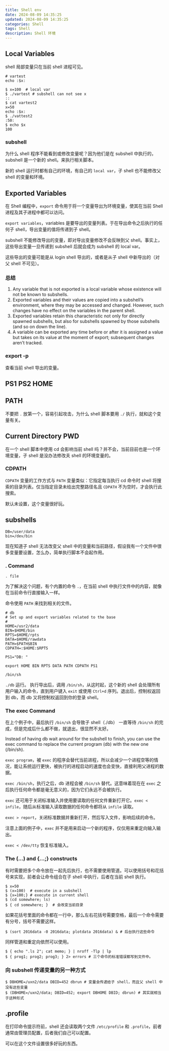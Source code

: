 ```yaml
---
title: Shell env
date: 2024-08-09 14:35:25
updated: 2024-08-09 14:35:25
categories: Shell
tags: Shell
description: Shell 环境
---
```


## Local Variables
shell 局部变量只在当前 shell 进程可见。

```shell
# vartest
echo :$x:
```

```shell
$ x=100  # local var
$ ./vartest # subshell can not see x
::
$ cat vartest2
x=50
echo :$x:
$ ./vattest2
:50:
$ echo $x
100
```

### subshell
为什么 shell 程序不能看到或修改变量呢？因为他们是在 subshell 中执行的，subshell 是一个新的 shell。来执行相关脚本。

新的 shell 运行时都有自己的环境，有自己的 `local var`，子 shell 也不能修改父 shell 的变量和环境。

## Exported Variables
在 Shell 编程中，`export` 命令用于将一个变量导出为环境变量，使其在当前 Shell 进程及其子进程中都可以访问。

`export variables`，variables 是要导出的变量列表。于在导出命令之后执行的任何子 shell，导出变量的值将传递到子 shell。

subshell 不能修改导出的变量，即对导出变量修改不会反映到父 shell。事实上，这些导出变量一旦传递到 subshell 后就会成为 subshell 的 local var。 

这些导出的变量可能是从 login shell 导出的，或者是从子 shell 中新导出的（对父 shell 不可见）。

### 总结
1. Any variable that is not exported is a local variable whose existence will not be known to subshells.
2. Exported variables and their values are copied into a subshell’s environment, where they may be accessed and changed. However, such changes have no effect on the variables in the parent shell.
3. Exported variables retain this characteristic not only for directly spawned subshells, but also for subshells spawned by those subshells (and so on down the line).
4. A variable can be exported any time before or after it is assigned a value but takes on its value at the moment of export; subsequent changes aren’t tracked.
### export -p
查看当前 shell 导出的变量。

## PS1 PS2 HOME

## PATH
不要把 `.` 放第一个，容易引起攻击，为什么 shell 脚本要用 `./` 执行，就和这个变量有关。

## Current Directory PWD 
在一个 shell 脚本中使用 cd 会影响当前 shell 吗？并不会，当前目前也是一个环境变量，子 shell 是没办法修改夫 shell 的环境变量的。

### CDPATH 
`CDPATH` 变量的工作方式与 `PATH` 变量类似：它指定每当执行 cd 命令时 shell 将搜索的目录列表。仅当指定目录未给出完整路径名且 `CDPATH` 不为空时，才会执行此搜索。

默认未设置，这个变量很好玩。

## subshells
```shell
DB=/user/data
bin=/dev/bin
```
现在知道子 shell 无法改变父 shell 中的变量和当前路径，假设我有一个文件中很多变量要设置，怎么办，简单执行脚本不会起作用。

### . Command
```shell
. file
```

为了解决这个问题，有个内置的命令 `.`，在当前 shell 中执行文件中的内容，就像在当前命令行直接输入一样。

命令使用 `PATH` 来找到相关的文件。

```shell
# db
# Set up and export variables related to the base
#
HOME=/usr2/data 
BIN=$HOME/bin 
RPTS=$HOME/rpts 
DATA=$HOME/rawdata
PATH=$PATH$BIN 
CDPATH=:$HOME:$RPTS

PS1="DB: "

export HOME BIN RPTS DATA PATH CDPATH PS1

/bin/sh
```
`./db` 运行。
执行导出后，调用 `/bin/sh`，从这时起，这个新的 shell 会处理所有用户输入的命令，直到用户键入 `exit` 或使用 `Ctrl+d` 序列。退出后，控制权返回到 db，而 db 又将控制权返回到你的登录 shell。

### The exec Command
在上个例子中，最后执行 `/bin/sh` 会导致子 shell（./db） 一直等待 `/bin/sh` 的完成，但是完成后什么都不做，就退出，很显然不太好。 

Instead of having db wait around for the subshell to finish, you can use the exec command to replace the current program (db) with the new one (/bin/sh).

`exec program`，被 `exec` 的程序会替代当前进程，所以会减少一个进程空等的情况，能让系统运行更快，被执行的进程启动的速度也会变快，直接利用父进程的数据。

`exec /bin/sh`，执行之后，db 进程会被 `/bin/sh` 替代。这意味着现在在 `exec` 之后执行任何命令都是毫无意义的，因为它们永远不会被执行。

`exec` 还可用于关闭标准输入并使用要读取的任何文件重新打开它。`exec < infile`，随后从标准输入读取数据的任何命令都将从 `infile` 读取。

`exec > report`，关闭标准数据并重新打开，然后写入文件，影响后续的命令。

注意上面的例子中，`exec` 并不是用来启动一个新的程序，仅仅用来重定向输入输出。

`exec < /dev/tty` 恢复标准输入。

### The (...) and {...;} constructs
有时需要把多个命令放在一起先后执行，也不需要使用管道。可以使用括号和花括号来实现，前者会让命令组合在子 shell 中执行，后者在当前 shell 执行。

```shell
$ x=50
$ (x=100)  # execute in a subshell
$ {x=100;} # execute in current shell
$ (cd somewhere; ls)
$ { cd somewhere; }  # 会改变当前目录
```

如果花括号里面的命令都在一行中，那么左右花括号需要空格，最后一个命令需要有分号，括号不需要这样。

```shell
$ (sort 2016data -0 2016data; plotdata 2016data) & # 后台执行这些命令
```

同样管道和重定向依然可以使用。

```shell
$ { echo ".ls 2"; cat memo; } | nroff -Tlp | lp
$ { prog1; prog2; prog3; } 2> errors # 三个命令的标准错误都写到文件中。
```

### 向 subshell 传递变量的另一种方式
```shell
$ DBHOME=/uxn2/data DBID=452 dbrun # 变量会传递给子 shell，而且父 shell 中没有这些变量
$ (DBHOME=/uxn2/data; DBID=452; export DBHOME DBID; dbrun) # 其实就相当于这种形式
```

## .profile
在打印命令提示符前，shell 还会读取两个文件 `/etc/profile` 和 `.profile`，前者通常由管理员配置，后者我们自己可以配置。

可以在这个文件设置很多好玩的东西。

